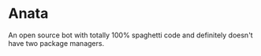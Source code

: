 # Anata
An open source bot with totally 100% spaghetti code and definitely doesn't have two package managers.
